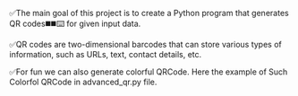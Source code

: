 ✅The main goal of this project is to create a Python program that generates QR codes◼️◼️⌨️ for given input data.

✅QR codes are two-dimensional barcodes that can store various types of information, such as URLs, text, contact details, etc.

✅For fun we can also generate colorful QRCode. Here the example of Such Colorfol QRCode in advanced_qr.py file.
